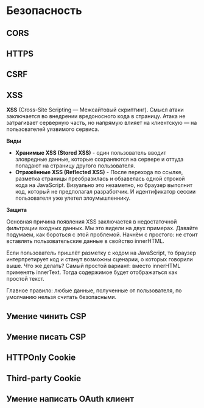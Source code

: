 # Безопасность

## CORS

## HTTPS

## CSRF

## XSS

**XSS** (Cross-Site Scripting — Межсайтовый скриптинг). Смысл атаки заключается во внедрении вредоносного кода в страницу. Атака не затрагивает серверную часть, но напрямую влияет на клиентскую — на пользователей уязвимого сервиса.

**Виды**

* **Хранимые XSS (Stored XSS)** - один пользователь вводит зловредные данные, которые сохраняются на сервере и оттуда попадают на страницу другого пользователя.
* **Отражённые XSS (Reflected XSS)** - После перехода по ссылке, разметка страницы преобразилась и обзавелась одной строкой кода на JavaScript. Визуально это незаметно, но браузер выполнит код, который не предполагал разработчик. И идентификатор сессии пользователя уже улетел злоумышленнику.

**Защита**

Основная причина появления XSS заключается в недостаточной фильтрации входных данных. Мы это видели на двух примерах. Давайте подумаем, как бороться с этой проблемой. Начнём с простого: не стоит вставлять пользовательские данные в свойство innerHTML.

Если пользователь пришлёт разметку с кодом на JavaScript, то браузер интерпретирует код и станут возможны сценарии, о которых говорили выше. Что же делать? Самый простой вариант: вместо innerHTML применять innerText. Тогда содержимое будет отображаться как простой текст.

Главное правило: любые данные, полученные от пользователя, по умолчанию нельзя считать безопасными.

## Умение чинить CSP

## Умение писать CSP

## HTTPOnly Cookie

## Third-party Cookie

## Умение написать OAuth клиент

